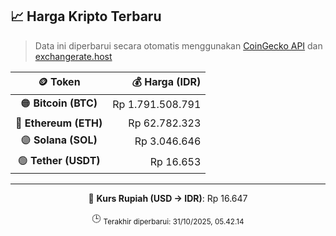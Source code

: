 

<!-- HARGA_KRIPTO -->
## 📈 Harga Kripto Terbaru

> Data ini diperbarui secara otomatis menggunakan [CoinGecko API](https://www.coingecko.com/) dan [exchangerate.host](https://exchangerate.host/)

<div align="center">

| 🪙 Token | 💰 Harga (IDR) |
|:------:|---------------:|
| 🟠 **Bitcoin (BTC)**   | Rp 1.791.508.791 |
| 🔵 **Ethereum (ETH)**  | Rp 62.782.323 |
| 🟣 **Solana (SOL)**    | Rp 3.046.646 |
| 🟢 **Tether (USDT)**   | Rp 16.653 |

---

💱 **Kurs Rupiah (USD → IDR)**: Rp 16.647

🕒 <sub>Terakhir diperbarui: 31/10/2025, 05.42.14</sub>

</div>
<!-- /HARGA_KRIPTO -->